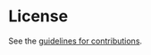 # License

See the
[guidelines for contributions](https://github.com/tireddy2/dns-server-privacy/blob/master/CONTRIBUTING.md).
